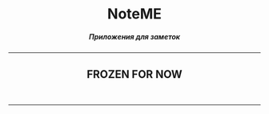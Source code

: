 <h1 align="center">NoteME</h1>
<h5 align="center">Приложения для заметок</h5>
<hr>
<h2 align="center">FROZEN FOR NOW</h2>
<br/>
<hr>

